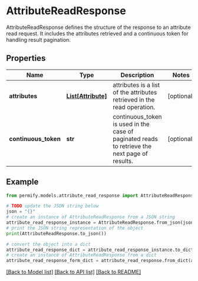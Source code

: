 # AttributeReadResponse

AttributeReadResponse defines the structure of the response to an attribute read request. It includes the attributes retrieved and a continuous token for handling result pagination.

## Properties

Name | Type | Description | Notes
------------ | ------------- | ------------- | -------------
**attributes** | [**List[Attribute]**](Attribute.md) | attributes is a list of the attributes retrieved in the read operation. | [optional] 
**continuous_token** | **str** | continuous_token is used in the case of paginated reads to retrieve the next page of results. | [optional] 

## Example

```python
from permify.models.attribute_read_response import AttributeReadResponse

# TODO update the JSON string below
json = "{}"
# create an instance of AttributeReadResponse from a JSON string
attribute_read_response_instance = AttributeReadResponse.from_json(json)
# print the JSON string representation of the object
print(AttributeReadResponse.to_json())

# convert the object into a dict
attribute_read_response_dict = attribute_read_response_instance.to_dict()
# create an instance of AttributeReadResponse from a dict
attribute_read_response_form_dict = attribute_read_response.from_dict(attribute_read_response_dict)
```
[[Back to Model list]](../README.md#documentation-for-models) [[Back to API list]](../README.md#documentation-for-api-endpoints) [[Back to README]](../README.md)


